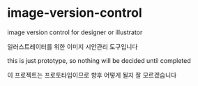 # image-version-control

image version control for designer or illustrator

일러스트레이터를 위한 이미지 시안관리 도구입니다

this is just prototype, so nothing will be decided until completed

이 프로젝트는 프로토타입이므로 향후 어떻게 될지 잘 모르겠습니다

